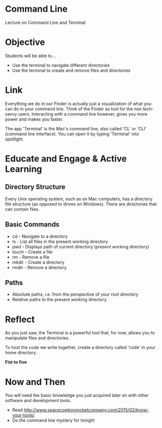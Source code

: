 # Command Line
Lecture on Command Line and Terminal

# Objective
Students will be able to...

- Use the terminal to navigate different directories
- Use the terminal to create and remove files and directories

# Link
Everything we do in our Finder is actually just a visualization of what you can do in your command line. Think of the Finder as tool for the non tech-savvy users. Interacting with a command line however, gives you more power and makes you faster.

The app 'Terminal' is the Mac's command line, also called 'CL' or 'CLI' (command line interface). You can open it by typing 'Terminal' into spotlight.

# Educate and Engage & Active Learning
## Directory Structure
Every Unix operating system, such as on Mac computers, has a directory file structure (as opposed to drives on Windows). There are directories that can contain files.

## Basic Commands

- cd - Navigate to a directory
- ls - List all files in the present working directory
- pwd - Displays path of current directory (present working directory)
- touch - Create a file
- rm - Remove a file
- mkdir - Create a directory
- rmdir - Remove a directory

## Paths
- Absolute paths, i.e. from the perspective of your root directory
- Relative paths to the present working directory

# Reflect
As you just saw, the Terminal is a powerful tool that, for now, allows you to manipulate files and directories.

To host the code we write together, create a directory called 'code' in your home directory.

**Fist to five**

# Now and Then
You will need the basic knowledge you just acquired later on with other software and development tools.

- Read http://www.spacecowboyrocketcompany.com/2015/02/know-your-tools/
- Do the command line mystery for tonight
